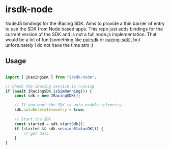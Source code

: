 # irsdk-node

NodeJS bindings for the iRacing SDK. Aims to provide a thin barrier of entry to use the SDK from Node based apps. This repo just adds bindings for the current version of the SDK and is not a full node.js implementation. That would be a lot of fun (something like [pyirsdk](https://github.com/kutu/pyirsdk) or [iracing-sdk](https://github.com/quimcalpe/iracing-sdk)), but unfortunately I do not have the time atm :)

## Usage

```ts

import { IRacingSDK } from "irsdk-node";

// Check the iRacing service is running
if (await IRacingSDK.isSimRunning()) {
    const sdk = new IRacingSDK();

    // If you want the SDK to auto-enable telemetry
    sdk.autoEnableTelemetry = true;
    
    // Start the SDK
    const started = sdk.startSdk();
    if (started && sdk.sessionStatusOK()) {
        // get data
    }
}
```
